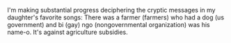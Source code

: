 I'm making substantial progress deciphering the cryptic messages in my daughter's favorite songs: There was a farmer (farmers) who had a dog (us government) and bi (gay) ngo (nongovernmental organization) was his name-o. It's against agriculture subsidies.

